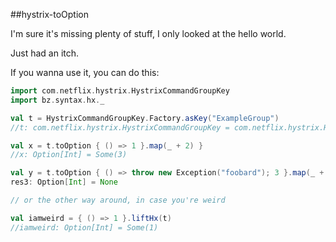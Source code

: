 ##hystrix-toOption

I'm sure it's missing plenty of stuff, I only looked at the hello world.

Just had an itch.

If you wanna use it, you can do this:

```scala
import com.netflix.hystrix.HystrixCommandGroupKey
import bz.syntax.hx._

val t = HystrixCommandGroupKey.Factory.asKey("ExampleGroup")
//t: com.netflix.hystrix.HystrixCommandGroupKey = com.netflix.hystrix.HystrixCommandGroupKey$Factory$HystrixCommandGroupDefault@7b19f87b

val x = t.toOption { () => 1 }.map(_ + 2) }
//x: Option[Int] = Some(3)

val y = t.toOption { () => throw new Exception("foobard"); 3 }.map(_ + 2)
res3: Option[Int] = None

// or the other way around, in case you're weird

val iamweird = { () => 1 }.liftHx(t)
//iamweird: Option[Int] = Some(1)
```
